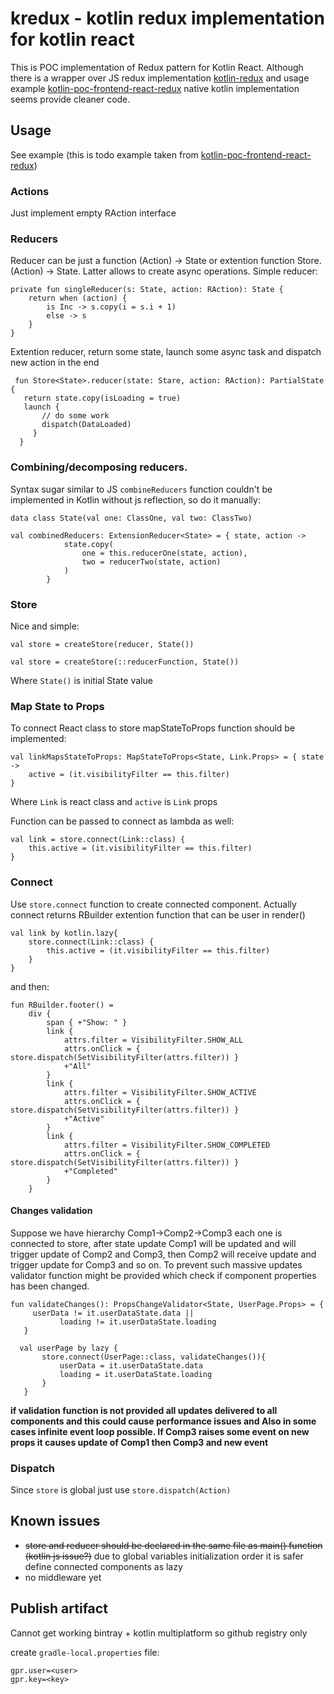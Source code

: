 # kredux - kotlin redux implementation for kotlin react

This is POC implementation of Redux pattern for Kotlin React. 
Although there is a wrapper over JS redux implementation [kotlin-redux](https://github.com/JetBrains/kotlin-wrappers/tree/master/kotlin-redux) 
and usage example [kotlin-poc-frontend-react-redux](https://github.com/lawik123/kotlin-poc-frontend-react-redux) native kotlin implementation seems provide cleaner code.

## Usage

See example (this is todo example taken from [kotlin-poc-frontend-react-redux](https://github.com/lawik123/kotlin-poc-frontend-react-redux))


### Actions

Just implement empty RAction interface

### Reducers
Reducer can be just a function (Action) -> State or extention function Store.(Action) -> State. Latter allows to create async operations.
Simple reducer:
```
private fun singleReducer(s: State, action: RAction): State {
    return when (action) {
        is Inc -> s.copy(i = s.i + 1)
        else -> s
    }
} 
```

Extention reducer, return some state, launch some async task and dispatch new action in the end 
```
 fun Store<State>.reducer(state: Stare, action: RAction): PartialState {
   return state.copy(isLoading = true)
   launch {
       // do some work
       dispatch(DataLoaded)
     }
  }

```

### Combining/decomposing reducers.
Syntax sugar similar to JS `combineReducers` function couldn't be implemented in Kotlin without js reflection, so do it manually:
```
data class State(val one: ClassOne, val two: ClassTwo)
 
val combinedReducers: ExtensionReducer<State> = { state, action ->
            state.copy(
                one = this.reducerOne(state, action),
                two = reducerTwo(state, action)
            )
        }
``` 

### Store

Nice and simple:
```
val store = createStore(reducer, State())

val store = createStore(::reducerFunction, State())
```
Where `State()` is initial State value

### Map State to Props
To connect React class to store mapStateToProps function should be implemented:
```
val linkMapsStateToProps: MapStateToProps<State, Link.Props> = { state ->
    active = (it.visibilityFilter == this.filter)
}
```
Where `Link` is react class and `active` is `Link` props 

Function can be passed to connect as lambda as well: 

```
val link = store.connect(Link::class) {
    this.active = (it.visibilityFilter == this.filter)
}
``` 

### Connect
Use `store.connect` function to create connected component. Actually connect returns RBuilder extention function that can be user in render() 
```
val link by kotlin.lazy{ 
    store.connect(Link::class) {
        this.active = (it.visibilityFilter == this.filter)
    }
}
``` 

and then: 


```
fun RBuilder.footer() =
    div {
        span { +"Show: " }
        link {
            attrs.filter = VisibilityFilter.SHOW_ALL
            attrs.onClick = { store.dispatch(SetVisibilityFilter(attrs.filter)) }
            +"All"
        }
        link {
            attrs.filter = VisibilityFilter.SHOW_ACTIVE
            attrs.onClick = { store.dispatch(SetVisibilityFilter(attrs.filter)) }
            +"Active"
        }
        link {
            attrs.filter = VisibilityFilter.SHOW_COMPLETED
            attrs.onClick = { store.dispatch(SetVisibilityFilter(attrs.filter)) }
            +"Completed"
        }
    }
```

#### Changes validation

Suppose we have hierarchy Comp1->Comp2->Comp3 each one is connected to store, 
after state update Comp1 will be updated and will trigger update of Comp2 and Comp3, 
then Comp2 will receive update and trigger update for Comp3 and so on.
To prevent such massive updates validator function might be provided which check if component properties has been changed.

```
fun validateChanges(): PropsChangeValidator<State, UserPage.Props> = {
     userData != it.userDataState.data ||
           loading != it.userDataState.loading
   }

  val userPage by lazy {
       store.connect(UserPage::class, validateChanges()){
           userData = it.userDataState.data
           loading = it.userDataState.loading
       }
   }

```
**if validation function is not provided all updates delivered to all components and this could cause performance issues and
Also in some cases infinite event loop possible. If Comp3 raises some event on new props it causes update of Comp1 then Comp3 and new event**

### Dispatch


Since `store` is global just use `store.dispatch(Action)` 


## Known issues
 - ~~store and reducer should be declared in the same file as main() function (kotlin js issue?)~~  due to global variables initialization order it is safer define connected components as lazy  
 - no middleware yet
 
## Publish artifact 

Cannot get working bintray + kotlin multiplatform so github registry only

create `gradle-local.properties` file:
```
gpr.user=<user>
gpr.key=<key>
```